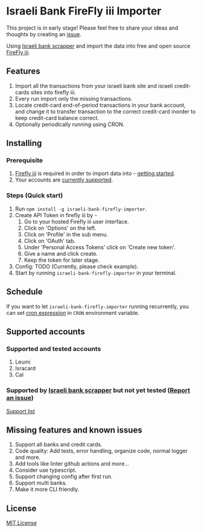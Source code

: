 # Israeli Bank FireFly iii Importer
This project is in early stage! Please feel free to share your ideas and thoughts by creating an [issue](https://github.com/itairaz1/israeli-bank-firefly-importer/issues/new).

Using [Israeli bank scrapper](https://github.com/eshaham/israeli-bank-scrapers) and import the data into free and open source [FireFly iii](https://www.firefly-iii.org/).

## Features
1. Import all the transactions from your israeli bank site and israeli credit-cards sites into firefly iii.
2. Every run import only the missing transactions.
3. Locate credit-card end-of-period transactions in your bank account, and change it to transfer transaction to the correct credit-card inorder to keep credit-card balance correct.
4. Optionally periodically running using CRON. 

## Installing
### Prerequisite
1. [Firefly iii](https://www.firefly-iii.org/) is required in order to import data into - [getting started](https://github.com/firefly-iii/firefly-iii#getting-started).
2. Your accounts are [currently supported](#supported-accounts).

### Steps (Quick start)
1. Run `npm install -g israeli-bank-firefly-importer`.
2. Create API Token in firefly iii by - 
   1. Go to your hosted Firefly iii user interface.
   2. Click on 'Options' on the left.
   3. Click on 'Profile' in the sub menu.
   4. Click on 'OAuth' tab.
   5. Under 'Personal Access Tokens' click on 'Create new token'.
   6. Give a name and click create.
   7. Keep the token for later stage.
3. Config: TODO (Currently, please check example).
4. Start by running `israeli-bank-firefly-importer` in your terminal.

## Schedule
If you want to let `israeli-bank-firefly-importer` running recurrently, you can set [cron expression](https://crontab.guru/) in `CRON` environment variable. 

## Supported accounts
### Supported and tested accounts
1. Leumi
2. Isracard
3. Cal

### Supported by [Israeli bank scrapper](https://github.com/eshaham/israeli-bank-scrapers) but not yet tested ([Report an issue](https://github.com/itairaz1/israeli-bank-firefly-importer/issues/new))
[Support list](https://github.com/eshaham/israeli-bank-scrapers#whats-here)

## Missing features and known issues
1. Support all banks and credit cards.
2. Code quality: Add tests, error handling, organize code, normal logger and more.
3. Add tools like linter github actions and more...
4. Consider use typescript.
5. Support changing config after first run.
6. Support multi banks.
7. Make it more CLI friendly.

## License
[MIT License](LICENSE)